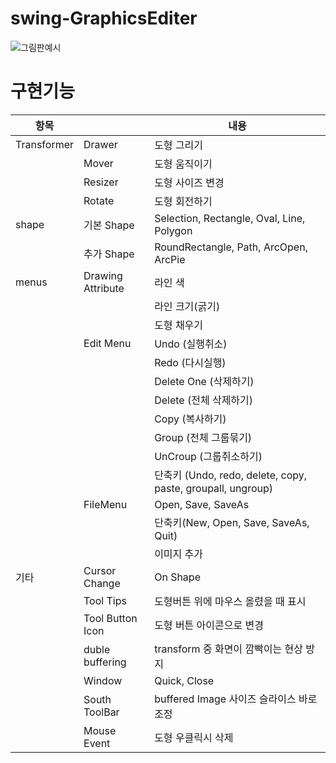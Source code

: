 # swing-GraphicsEditer


![그림판예시](https://user-images.githubusercontent.com/81500474/174559007-68437466-93ba-41a1-9531-9159f9751cf2.png)


<h1> 구현기능 </h1>

|항목    |                |               내용                                 |
|----------|---------------------------|----------------------------------------------------------------------------|
|Transformer  | Drawer      |                    도형 그리기                                   |
|             | Mover       |                     도형 움직이기                        |
|             | Resizer     |                    도형 사이즈 변경                         |
|             | Rotate      |                     도형 회전하기                  |
|shape        | 기본 Shape   |        Selection, Rectangle, Oval, Line, Polygon                                        |
|             | 추가 Shape   |                   RoundRectangle, Path, ArcOpen, ArcPie                                    |
|menus        | Drawing Attribute |                             라인 색                                        |
|             |                   |                              라인 크기(굵기)                                      |
|             |                   |                               도형 채우기                                      |
|             |      Edit Menu          |            Undo (실행취소)                                       |
|             |    |           Redo (다시실행)                                 |
|             |    |          Delete One (삭제하기)                                 |
||     |          Delete (전체 삭제하기)                               |
| |      |           Copy (복사하기)                          |
||       |          Group (전체 그룹묶기)                               |
||  |          UnCroup (그룹취소하기)                                |
|  |                |    단축키 (Undo, redo, delete, copy, paste, groupall, ungroup)               |
|  |  FileMenu |         Open, Save, SaveAs               |
|  |                |     단축키(New, Open, Save, SaveAs, Quit)        |
|  |                |       이미지 추가                   |
|기타  |   Cursor Change         |                   On Shape                                      |
| |  Tool Tips       |        도형버튼 위에 마우스 올렸을 때 표시                            |
| |     Tool Button Icon     |      도형 버튼 아이콘으로 변경            |
|  |   duble buffering     |       transform 중 화면이 깜빡이는 현상 방지       |
|  |  Window  |    Quick, Close        |
|  |  South ToolBar  |     buffered Image 사이즈 슬라이스 바로 조정      |
|  |  Mouse Event  |      도형 우클릭시 삭제      |

